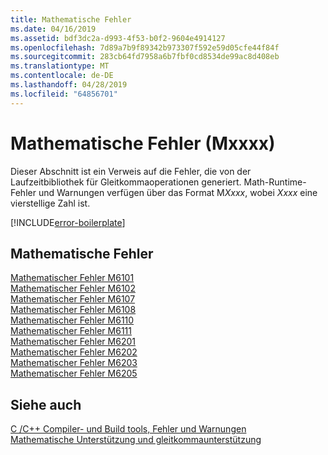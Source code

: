 ```yaml
---
title: Mathematische Fehler
ms.date: 04/16/2019
ms.assetid: bdf3dc2a-d993-4f53-b0f2-9604e4914127
ms.openlocfilehash: 7d89a7b9f89342b973307f592e59d05cfe44f84f
ms.sourcegitcommit: 283cb64fd7958a6b7fbf0cd8534de99ac8d408eb
ms.translationtype: MT
ms.contentlocale: de-DE
ms.lasthandoff: 04/28/2019
ms.locfileid: "64856701"
---
```

# <a name="math-errors-mxxxx"></a>Mathematische Fehler (Mxxxx)

Dieser Abschnitt ist ein Verweis auf die Fehler, die von der Laufzeitbibliothek für Gleitkommaoperationen generiert. Math-Runtime-Fehler und Warnungen verfügen über das Format M*Xxxx*, wobei *Xxxx* eine vierstellige Zahl ist.

[!INCLUDE[error-boilerplate](../../error-messages/includes/error-boilerplate.md)]

## <a name="math-errors"></a>Mathematische Fehler

[Mathematischer Fehler M6101](math-error-m6101.md) \
[Mathematischer Fehler M6102](math-error-m6102.md) \
[Mathematischer Fehler M6107](math-error-m6107.md) \
[Mathematischer Fehler M6108](math-error-m6108.md) \
[Mathematischer Fehler M6110](math-error-m6110.md) \
[Mathematischer Fehler M6111](math-error-m6111.md) \
[Mathematischer Fehler M6201](math-error-m6201.md) \
[Mathematischer Fehler M6202](math-error-m6202.md) \
[Mathematischer Fehler M6203](math-error-m6203.md) \
[Mathematischer Fehler M6205](math-error-m6205.md)

## <a name="see-also"></a>Siehe auch

[C /C++ Compiler- und Build tools, Fehler und Warnungen](../compiler-errors-1/c-cpp-build-errors.md) \
[Mathematische Unterstützung und gleitkommaunterstützung](../../c-runtime-library/floating-point-support.md)
